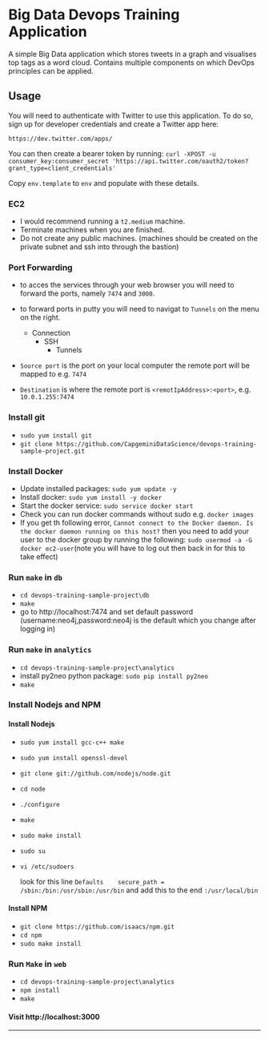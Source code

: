 # Big Data Devops Training Application


A simple Big Data application which stores tweets in a graph and visualises top tags as a word cloud. Contains multiple components on which DevOps principles can be applied.

## Usage

You will need to authenticate with Twitter to use this application. To do
so, sign up for developer credentials and create a Twitter app here:

	https://dev.twitter.com/apps/

You can then create a bearer token by running:
`curl -XPOST -u consumer_key:consumer_secret 'https://api.twitter.com/oauth2/token?grant_type=client_credentials'`

Copy `env.template` to `env` and populate with these details.

### EC2
* I would recommend running a `t2.medium` machine.
* Terminate machines when you are finished.
* Do not create any public machines. (machines should be created on the private subnet and ssh into through the bastion)

### Port Forwarding
* to acces the services through your web browser you will need to forward the ports, namely `7474` and `3000`.
* to forward ports in putty you will need to navigat to `Tunnels` on the menu on the right.

	* Connection
		* SSH
			* Tunnels

* `Source port` is the port on your local computer the remote port will be mapped to e.g. `7474`
* `Destination` is where the remote port is `<remotIpAddress>:<port>`, e.g. `10.0.1.255:7474`

### Install git
* `sudo yum install git`
* `git clone https://github.com/CapgeminiDataScience/devops-training-sample-project.git`

### Install Docker
* Update installed packages: `sudo yum update -y`
* Install docker: `sudo yum install -y docker`
* Start the docker service: `sudo service docker start`
* Check you can run docker commands without sudo e.g. `docker images`
* If you get th following error, `Cannot connect to the Docker daemon. Is the docker daemon running on this host?` then you need
to add your user to the docker group by running the following:
`sudo usermod -a -G docker ec2-user`(note you will have to log out then back in for this to take effect)

### Run `make` in `db`
* `cd devops-training-sample-project\db`
* `make`
* go to http://localhost:7474 and set default password (username:neo4j,password:neo4j is the default which you change after logging in)

### Run `make` in `analytics`
* `cd devops-training-sample-project\analytics`
* install py2neo python package: `sudo pip install py2neo`
* `make`

### Install Nodejs and NPM
#### Install Nodejs
* `sudo yum install gcc-c++ make`
* `sudo yum install openssl-devel`
* `git clone git://github.com/nodejs/node.git`
* `cd node`
* `./configure`
* `make`
* `sudo make install`
* `sudo su`
* `vi /etc/sudoers`
  
  look for this line `Defaults    secure_path = /sbin:/bin:/usr/sbin:/usr/bin` and add this to the end `:/usr/local/bin`

#### Install NPM
* `git clone https://github.com/isaacs/npm.git`
* `cd npm`
* `sudo make install`

### Run `Make` in `web`
* `cd devops-training-sample-project\analytics`
* `npm install`
* `make`

#### Visit http://localhost:3000

------------------------------------------------------------------------
